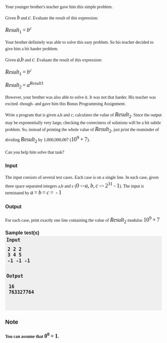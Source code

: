 <p style="margin: 0px 0px 1em; padding: 0px; font-family: verdana; font-size: 14px; line-height: 21px;">Your younger brother's teacher gave him this simple problem.</p>
<p style="margin: 0px 0px 1em; padding: 0px; font-family: verdana; font-size: 14px; line-height: 21px;">Given&nbsp;<span style="font-size: 18px; font-family: 'times new roman';"><em>b</em></span>&nbsp;and&nbsp;<span style="font-size: 18px; font-family: 'times new roman';"><em>c</em></span>. Evaluate the result of this expression:</p>
<p><span style="font-size: 18px; font-family: 'times new roman';"><em>Result</em><sub>1</sub> = <em>b</em><sup><em>c</em></sup></span></p>
<p style="margin: 0px 0px 1em; padding: 0px; font-family: verdana; font-size: 14px; line-height: 21px;">Your brother definitely was able to solve this easy problem. So his teacher decided to give him a bit harder problem.</p>
<p style="margin: 0px 0px 1em; padding: 0px; font-family: verdana; font-size: 14px; line-height: 21px;">Given&nbsp;<span style="font-size: 18px; font-family: 'times new roman';"><em>a</em></span>,<span style="font-size: 18px; font-family: 'times new roman';"><em>b</em></span>&nbsp;and&nbsp;<span style="font-size: 18px; font-family: 'times new roman';"><em>c</em></span>. Evaluate the result of this expression:</p>
<p><span style="font-size: 18px; font-family: 'times new roman';"><em>Result</em><sub>1</sub> = <em>b</em><sup><em>c</em></sup></span></p>
<p><span style="font-size: 18px; font-family: 'times new roman';"><sup><em></em></sup></span><span style="font-size: 18px; font-family: 'times new roman';"><em>Result</em><sub>2</sub> = <em>a</em><sup><em>Result</em>1</sup></span></p>
<p style="margin: 0px 0px 1em; padding: 0px; font-family: verdana; font-size: 14px; line-height: 21px;">However, your brother was also able to solve it. It was not that harder. His teacher was excited -though- and gave him this Bonus Programming Assignment.</p>
<p style="margin: 0px 0px 1em; padding: 0px; font-family: verdana; font-size: 14px; line-height: 21px;">Write a program that is given a,b and c; calculates the value of&nbsp;<span style="font-size: 18px; font-family: 'times new roman';"><em>Result</em><sub>2</sub></span>. Since the output may be exponentially very large, checking the correctness of solutions will be a bit subtle problem. So, instead of printing the whole value of&nbsp;<span style="font-size: 18px; font-family: 'times new roman';"><em>Result</em><sub>2</sub></span>, just print the reaminder of dividing&nbsp;<span style="font-size: 18px; font-family: 'times new roman';"><em>Result</em><sub>2</sub></span>&nbsp;by 1,000,000,007 (<span style="font-size: 18px; font-family: 'times new roman';">10<sup>9</sup> + 7</span>).</p>
<p style="margin: 0px 0px 1em; padding: 0px; font-family: verdana; font-size: 14px; line-height: 21px;">Can you help him solve that task?</p>
<h3><span style="font-family: arial; font-size: 16px; font-weight: bold; line-height: 21px;">Input</span></h3>
<p><span style="font-family: verdana; font-size: 14px; line-height: 21px;">The input consists of several test cases. Each case is on a single line. In each case, given three space separated integers a,b and c (</span><span style="font-size: 18px; font-family: 'times new roman'; line-height: 21px;">0</span><span style="font-family: verdana; font-size: 14px; line-height: 21px;">&nbsp;&lt;=</span><span style="font-size: 18px; font-family: 'times new roman'; line-height: 21px;"><em>a</em>, <em>b</em>, <em>c</em></span><span style="font-family: verdana; font-size: 14px; line-height: 21px;">&nbsp;&lt;=&nbsp;</span><span style="font-size: 18px; font-family: 'times new roman'; line-height: 21px;">2<sup>31</sup> - 1</span><span style="font-family: verdana; font-size: 14px; line-height: 21px;">). The input is terminated by&nbsp;</span><span style="font-size: 18px; font-family: 'times new roman'; line-height: 21px;"><em>a</em> = <em>b</em> = <em>c</em> =  - 1</span></p>
<h3><span style="font-family: arial; font-size: 16px; font-weight: bold; line-height: 21px;">Output</span></h3>
<p><span style="font-family: verdana; font-size: 14px; line-height: 21px;">For each case, print exactly one line containing the value of&nbsp;</span><span style="font-size: 18px; font-family: 'times new roman'; line-height: 21px;"><em>Result</em><sub>2</sub></span><span style="font-family: verdana; font-size: 14px; line-height: 21px;">&nbsp;modulus&nbsp;</span><span style="font-size: 18px; font-family: 'times new roman'; line-height: 21px;">10<sup>9</sup> + 7</span></p>
<div style="margin: 0px; padding: 0px; font-family: arial; font-size: 16px; font-weight: bold; line-height: 21px;">Sample test(s)</div>
<div style="margin: 0px; padding: 0px; font-family: arial; font-size: 16px; font-weight: bold; line-height: 21px;">
<pre style="margin: 0px; padding: 0.25em; font-size: 15px; line-height: 1.25em; background-color: #efefef;"><strong>Input</strong></pre>
<pre style="margin: 0px; padding: 0.25em; font-size: 15px; line-height: 1.25em; background-color: #efefef;"><pre style="margin: 0px; padding: 0.25em; font-size: 15px; line-height: 1.25em; background-color: #efefef;">2 2 2<br>3 4 5<br>-1 -1 -1</pre>
</pre>
<pre style="margin: 0px; padding: 0.25em; font-size: 15px; line-height: 1.25em; background-color: #efefef;"><strong>Output</strong></pre>
<pre style="margin: 0px; padding: 0.25em; font-size: 15px; line-height: 1.25em; background-color: #efefef;"><pre style="font-size: 15px; margin: 0px; line-height: 1.25em; padding: 0.25em; background-color: #efefef;"><pre style="font-size: 15px; margin: 0px; line-height: 1.25em; padding: 0.25em; background-color: #efefef;">16<br>763327764</pre>
</pre>
</pre>
<h3 style="font-weight: bold;">Note</h3>
<p style="font-weight: bold;"><span style="font-family: verdana; font-size: 14px; line-height: 21px;">You can assume that&nbsp;</span><span style="font-size: 18px; font-family: 'times new roman'; line-height: 21px;">0<sup>0</sup> = 1</span><span style="font-family: verdana; font-size: 14px; line-height: 21px;">.</span></p>
</div>